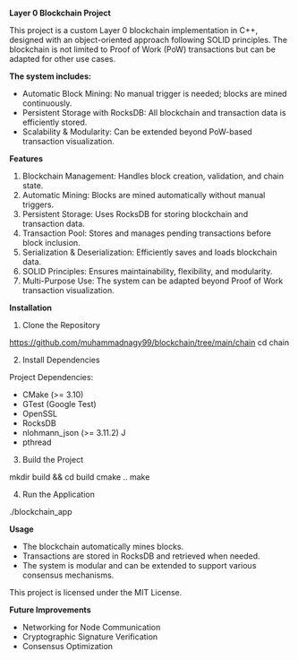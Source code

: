 **Layer 0 Blockchain Project**

This project is a custom Layer 0 blockchain implementation in C++, designed with an object-oriented approach following SOLID principles. The blockchain is not limited to Proof of Work (PoW) transactions but can be adapted for other use cases.

**The system includes:**

- Automatic Block Mining: No manual trigger is needed; blocks are mined continuously.
- Persistent Storage with RocksDB: All blockchain and transaction data is efficiently stored.
- Scalability & Modularity: Can be extended beyond PoW-based transaction visualization.

**Features**
1. Blockchain Management: Handles block creation, validation, and chain state.
2. Automatic Mining: Blocks are mined automatically without manual triggers.
3. Persistent Storage: Uses RocksDB for storing blockchain and transaction data.
4. Transaction Pool: Stores and manages pending transactions before block inclusion.
5. Serialization & Deserialization: Efficiently saves and loads blockchain data.
6. SOLID Principles: Ensures maintainability, flexibility, and modularity.
7. Multi-Purpose Use: The system can be adapted beyond Proof of Work transaction visualization.

**Installation**

1. Clone the Repository

https://github.com/muhammadnagy99/blockchain/tree/main/chain
cd chain

2. Install Dependencies

Project Dependencies: 

- CMake (>= 3.10)	
- GTest (Google Test)
- OpenSSL	
- RocksDB
- nlohmann_json (>= 3.11.2)	J
- pthread

3. Build the Project

mkdir build && cd build
cmake ..
make

4. Run the Application

./blockchain_app

**Usage**

- The blockchain automatically mines blocks.
- Transactions are stored in RocksDB and retrieved when needed.
- The system is modular and can be extended to support various consensus mechanisms.

This project is licensed under the MIT License.

**Future Improvements**
- Networking for Node Communication
- Cryptographic Signature Verification
- Consensus Optimization
